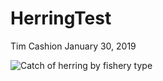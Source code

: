 HerringTest
================
Tim Cashion
January 30, 2019

![Catch of herring by fishery type](HerringTestMarkdown_files/figure-markdown_github/catch-by-type-1.png)
